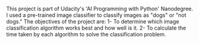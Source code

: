 This project is part of Udacity's 'AI Programming with Python' Nanodegree. I used a pre-trained image classifier to classify images as "dogs" or "not dogs."
The objectives of the project are:
1- To determine which image classification algorithm works best and how well is it.
2- To calculate the time taken by each algorithm to solve the classification problem.
